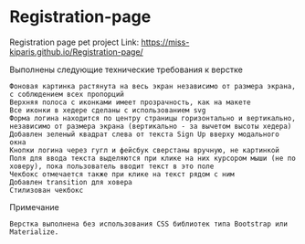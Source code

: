 # Registration-page
Registration page pet project
Link: https://miss-kiparis.github.io/Registration-page/

Выполнены следующие технические требования к верстке

    Фоновая картинка растянута на весь экран независимо от размера экрана, с соблюдением всех пропорций
    Верхняя полоса с иконками имеет прозрачность, как на макете
    Все иконки в хедере сделаны с использованием svg
    Форма логина находится по центру страницы горизонтально и вертикально, независимо от размера экрана (вертикально - за вычетом высоты хедера)
    Добавлен зеленый квадрат слева от текста Sign Up вверху модального окна
    Кнопки логина через гугл и фейсбук сверстаны вручную, не картинкой
    Поля для ввода текста выделяются при клике на них курсором мыши (не по ховеру), пока пользователь вводит текст в это поле
    Чекбокс отмечается также при клике на текст рядом с ним
    Добавлен transition для ховера
    Стилизован чекбокс

Примечание

    Верстка выполнена без использования CSS библиотек типа Bootstrap или Materialize.
